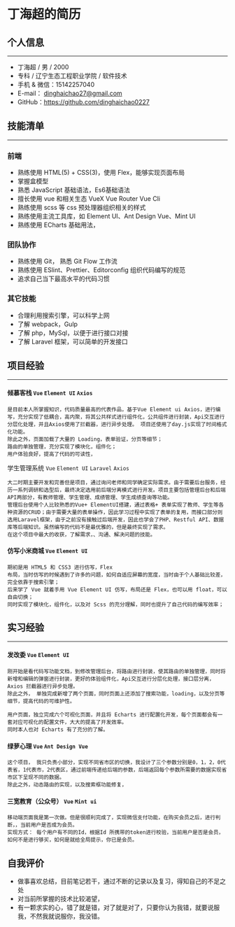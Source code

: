 # 丁海超的简历
## 个人信息
----
* 丁海超 / 男 / 2000
* 专科 / 辽宁生态工程职业学院 / 软件技术
* 手机 & 微信：15142257040
* E-mail： dinghaichao27@gmail.com
* GitHub：https://github.com/dinghaichao0227
## 技能清单
---
### 前端
* 熟练使用 HTML(5) + CSS(3)，使用 Flex，能够实现页面布局
* 掌握盒模型
* 熟悉 JavaScript 基础语法，Es6基础语法
* 擅长使用 vue 和相关生态 VueX Vue Router Vue Cli
* 熟练使用 scss 等 css 预处理器组织相关的样式
* 熟练使用主流工具库，如 Element UI、Ant Design Vue、Mint UI
* 熟练使用 ECharts 基础用法，
### 团队协作
* 熟练使用 Git， 熟悉 Git Flow 工作流
* 熟练使用 ESlint、Prettier、Editorconfig 组织代码编写的规范
* 追求自己当下最高水平的代码习惯
### 其它技能
* 合理利用搜索引擎，可以科学上网
* 了解 webpack，Gulp
* 了解 php，MySql，以便于进行接口对接
* 了解 Laravel 框架，可以简单的开发接口

## 项目经验
---
#### 倾慕客栈 `Vue` `Element UI` `Axios`
```
是目前本人所掌握知识，代码质量最高的代表作品，基于Vue Element ui Axios，进行编写，充分实现了低耦合，高内聚，将其公共样式进行组件化，公共组件进行封装，Api交互进行分层化处理，并且Axios使用了拦截器，进行异步处理。 项目还使用了day.js实现了时间格式化功能。
除此之外，页面加载了大量的 Loading，表单验证，分页等细节；
路由的单独管理，充分实现了模块化，组件化；
用户体验良好，提高了代码的可读性，
```
学生管理系统 `Vue` `Element UI` `Laravel`	`Axios`
```
大二时期主要开发和完善但是项目，通过询问老师和同学确定实际需求。由于需要后台服务，经历一系列调研和选型后，最终决定选用前后端分离模式进行开发。项目主要包括管理后台和后端API两部分，有教师管理、学生管理、成绩管理、学生成绩查询等功能。
管理后台使用个人比较熟悉的Vue+ ElementUI搭建，通过表格+ 表单实现了教师、学生等各种资源的CRUD；由于需要大量的表单操作，因此学习过程中实现了表单的复用，而接口部分则选用Laravel框架，由于之前没有接触过后端开发，因此也学会了PHP、Restful API、数据库等后端知识。虽然编写的代码不是最优雅的，但是最终实现了需求。
在这个项目中最大的收获，了解需求，、沟通、解决问题的技能。
```

#### 仿写小米商城 `Vue` `Element UI`
```
期初是用 HTML5 和 CSS3 进行仿写，Flex
布局，当时仿写的时候遇到了许多的问题，如何自适应屏幕的宽度，当时由于个人基础比较差，完全依靠于搜索引擎；
后来学了 Vue 就着手用 Vue Element UI 仿写，布局还是 Flex，也可以用 float，可以自由切换；
同时实现了模块化，组件化，以及对 Scss 的充分理解，同时也提升了自己代码的编写效率；
```

## 实习经验
---
#### 发改委 `Vue` `Element UI`
```
刚开始是看代码写功能文档，到修改管理后台，将路由进行封装，使其路由的单独管理，同时将新增和编辑的弹窗进行封装，更好的体验组件化，Api交互进行分层化处理，接口层分离，Axios 拦截器进行异步处理。
除此之外， 单独完成新增了两个页面，同时页面上还添加了搜索功能，loading，以及分页等细节，提高代码的可维护性。

用户页面，独立完成六个可视化页面，并且将 Echarts 进行配置化开发，每个页面都会有一套对应可视化的配置文件，大大的提高了开发效率。
同时本人也对 Echarts 有了充分的了解。
```
#### 绿萝心理 `Vue`  `Ant Design Vue`
```
这个项目， 我只负责小部分，实现不同省市区的切换，我设计了三个参数分别是0，1，2，0代表省，1代表市，2代表区，通过前端传递给后端的参数，后端返回每个参数所需要的数据实现省市区下呈现不同的数据。
除此之外，动态路由的实现，以及搜索框功能修复，
```
#### 三宽教育（公众号） `Vue`  `Mint ui`
```
移动端页面我是第一次做。但是很顺利完成了，实现微信支付功能，在购买会员之后，进行判断，，当前用户是否成为会员。
实现方式： 每个用户有不同的Id，根据Id 所携带的token进行校验，当前用户是否是会员，如何不是进行够买，如何是就给全局提示，你已是会员。
```
## 自我评价
* 做事喜欢总结，目前笔记若干，通过不断的记录以及复习，得知自己的不足之处
* 对当前所掌握的技术比较渴望，
* 有一颗求实的心，错了就是错，对了就是对了，只要你认为我错，就要说服我，不然我就说服你，我没错。

